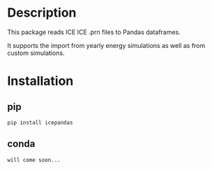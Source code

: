 # Description

This package reads ICE ICE .prn files to Pandas dataframes.

It supports the import from yearly energy simulations as well as from custom simulations.


# Installation

## pip

	pip install icepandas
	
## conda

	will come soon...
	


